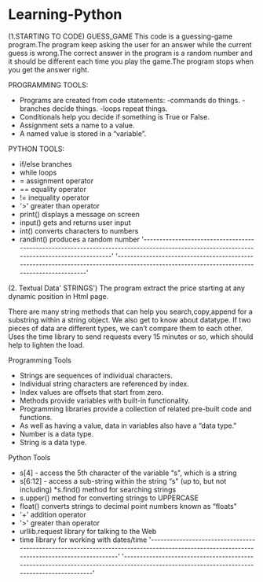 # Learning-Python

(1.STARTING TO CODE)
GUESS_GAME
This code is a guessing-game program.The program keep asking the user for an answer while the current
guess is wrong.The correct answer in the program is a random number and it should be different each time
you play the game.The program stops when you get the answer right.


PROGRAMMING TOOLS:
* Programs are created from code statements:
-commands do things.
-branches decide things.
-loops repeat things.
* Conditionals help you decide if
  something is True or False.
* Assignment sets a name to a value.
* A named value is stored in a “variable”.


PYTHON TOOLS:
* if/else branches
* while loops
* = assignment operator
* == equality operator
* != inequality operator
*  '>' greater than operator
* print() displays a message on screen
* input() gets and returns user input
* int() converts characters to numbers
* randint() produces a random number
'------------------------------------------------------------------------------------------------------------------------------------------'
'------------------------------------------------------------------------------------------------------------------------------------------'

(2. Textual Data' STRINGS')
The program extract the price starting at any dynamic position in Html page.

There are many string methods that can help you search,copy,append for a substring within a string object.
We also get to know about datatype. If two pieces of data are different types, we can’t compare them to each other.
Uses the time library to send requests every 15 minutes or so, which should help to lighten the load.

Programming Tools
* Strings are sequences of individual characters.
* Individual string characters are referenced by index.
* Index values are offsets that start from zero.
* Methods provide variables with built-in functionality.
* Programming libraries provide a collection of related
pre-built code and functions.
* As well as having a value, data in variables also have a
“data type."
* Number is a data type.
* String is a data type.




Python Tools
* s[4] - access the 5th character of the variable “s",
which is a string
* s[6:12] - access a sub-string within the string “s" (up
to, but not including)
*s.find() method for searching strings
* s.upper() method for converting strings to
UPPERCASE
* float() converts strings to decimal point numbers
known as “floats"
* '+' addition operator
* '>' greater than operator
* urllib.request library for talking to the Web
* time library for working with dates/time
'------------------------------------------------------------------------------------------------------------------------------------------'
'------------------------------------------------------------------------------------------------------------------------------------------'

